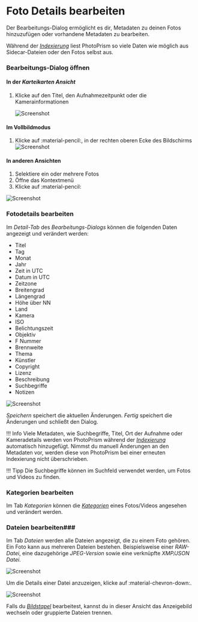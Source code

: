 # Foto Details bearbeiten #
Der Bearbeitungs-Dialog ermöglicht es dir, Metadaten zu deinen Fotos hinzuzufügen oder vorhandene Metadaten zu bearbeiten.

Während der [*Indexierung*](../library/indexing.md) liest PhotoPrism so viele Daten wie möglich aus Sidecar-Dateien oder den Fotos selbst aus.

### Bearbeitungs-Dialog öffnen ###
#### In der *Karteikarten Ansicht* ####
1. Klicke auf den Titel, den Aufnahmezeitpunkt oder die Kamerainformationen

    ![Screenshot](img/edit-open-1.png)

#### Im Vollbildmodus ####
1. Klicke auf :material-pencil:, in der rechten oberen Ecke des Bildschirms
    ![Screenshot](img/edit-open-2.png)

#### In anderen Ansichten ####
1. Selektiere ein oder mehrere Fotos
2. Öffne das Kontextmenü
3. Klicke auf :material-pencil:

![Screenshot](img/edit-open-3.png)

### Fotodetails bearbeiten ###
Im *Detail-Tab* des *Bearbeitungs-Dialogs* können die folgenden Daten angezeigt und verändert werden:

* Titel
* Tag 
* Monat
* Jahr 
* Zeit in UTC
* Datum in UTC
* Zeitzone
* Breitengrad
* Längengrad
* Höhe über NN
* Land
* Kamera
* ISO
* Belichtungszeit
* Objektiv
* F Nummer
* Brennweite
* Thema
* Künstler
* Copyright
* Lizenz
* Beschreibung
* Suchbegriffe
* Notizen

![Screenshot](img/edit-details.png)

*Speichern* speichert die aktuellen Änderungen.
*Fertig* speichert die Änderungen und schließt den Dialog.

!!! Info
    Viele Metadaten, wie Suchbegriffe, Titel, Ort der Aufnahme oder Kameradetails werden von PhotoPrism während der [*Indexierung*](../library/indexing.md) automatisch hinzugefügt.
    Nimmst du manuell Änderungen an den Metadaten vor, werden diese von PhotoPrism bei einer erneuten Indexierung nicht überschrieben.

!!! Tipp
    Die Suchbegriffe können im Suchfeld verwendet werden, um Fotos und Videos zu finden.

### Kategorien bearbeiten ###
Im Tab *Kategorien* können die [*Kategorien*](labels.md) eines Fotos/Videos angesehen und verändert werden.

### Dateien bearbeiten###
Im Tab *Dateien* werden alle Dateien angezeigt, die zu einem Foto gehören.
Ein Foto kann aus mehreren Dateien bestehen. Beispielsweise einer *RAW-Datei*, eine dazugehörige *JPEG-Version* sowie eine verknüpfte *XMP/JSON Datei*.

![Screenshot](img/files-1.png)

Um die Details einer Datei anzuzeigen, klicke auf :material-chevron-down:.

![Screenshot](img/group-2.png)

Falls du [*Bildstapel*](stacks.md) bearbeitest, kannst du in dieser Ansicht das Anzeigebild wechseln oder gruppierte Dateien trennen.

